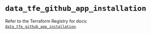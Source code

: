 # `data_tfe_github_app_installation`

Refer to the Terraform Registry for docs: [`data_tfe_github_app_installation`](https://registry.terraform.io/providers/hashicorp/tfe/0.66.0/docs/data-sources/github_app_installation).
